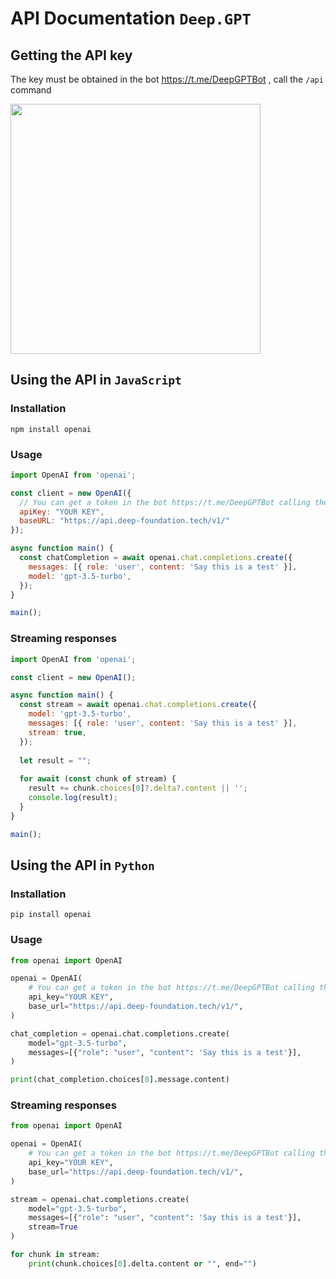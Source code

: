 # API Documentation `Deep.GPT`

## Getting the API key

The key must be obtained in the bot https://t.me/DeepGPTBot , call the `/api` command

<img src="C:\Users\grisha_blyat\PycharmProjects\pythonProject4\attachments\doc_image.jpeg" width="400"/>

## Using the API in `JavaScript`

### Installation

```commandline
npm install openai
```

### Usage

```js
import OpenAI from 'openai';

const client = new OpenAI({
  // You can get a token in the bot https://t.me/DeepGPTBot calling the `/api` command
  apiKey: "YOUR KEY", 
  baseURL: "https://api.deep-foundation.tech/v1/"
});

async function main() {
  const chatCompletion = await openai.chat.completions.create({
    messages: [{ role: 'user', content: 'Say this is a test' }],
    model: 'gpt-3.5-turbo',
  });
}

main();
```

### Streaming responses

```js
import OpenAI from 'openai';

const client = new OpenAI();

async function main() {
  const stream = await openai.chat.completions.create({
    model: 'gpt-3.5-turbo',
    messages: [{ role: 'user', content: 'Say this is a test' }],
    stream: true,
  });
  
  let result = "";
  
  for await (const chunk of stream) {
    result += chunk.choices[0]?.delta?.content || '';
    console.log(result);
  }
}

main();
```

## Using the API in `Python`

### Installation

```commandline
pip install openai
```

### Usage

```python
from openai import OpenAI

openai = OpenAI(
    # You can get a token in the bot https://t.me/DeepGPTBot calling the `/api` command
    api_key="YOUR KEY",
    base_url="https://api.deep-foundation.tech/v1/",
)

chat_completion = openai.chat.completions.create(
    model="gpt-3.5-turbo",
    messages=[{"role": "user", "content": 'Say this is a test'}],
)

print(chat_completion.choices[0].message.content)
```

### Streaming responses


```python
from openai import OpenAI

openai = OpenAI(
    # You can get a token in the bot https://t.me/DeepGPTBot calling the `/api` command
    api_key="YOUR KEY",
    base_url="https://api.deep-foundation.tech/v1/",
)

stream = openai.chat.completions.create(
    model="gpt-3.5-turbo",
    messages=[{"role": "user", "content": 'Say this is a test'}],
    stream=True
)

for chunk in stream:
    print(chunk.choices[0].delta.content or "", end="")

```
